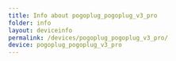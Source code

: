 ```yaml
---
title: Info about pogoplug_pogoplug_v3_pro
folder: info
layout: deviceinfo
permalink: /devices/pogoplug_pogoplug_v3_pro/
device: pogoplug_pogoplug_v3_pro
---
```


